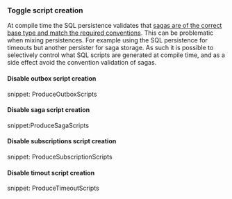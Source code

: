 ### Toggle script creation

At compile time the SQL persistence validates that [sagas are of the correct base type and match the required conventions](/persistence/sql/saga.md). This can be problematic when mixing persistences. For example using the SQL persistence for timeouts but another persister for saga storage. As such it is possible to selectively control what SQL scripts are generated at compile time, and as a side effect avoid the convention validation of sagas.


#### Disable outbox script creation

snippet: ProduceOutboxScripts


#### Disable saga script creation

snippet:ProduceSagaScripts


#### Disable subscriptions script creation

snippet: ProduceSubscriptionScripts


#### Disable timout script creation

snippet: ProduceTimeoutScripts